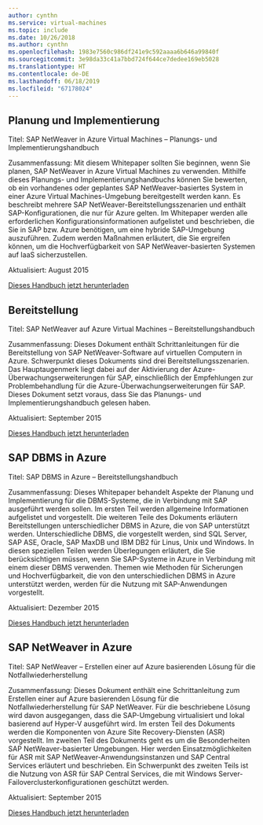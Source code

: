 ```yaml
---
author: cynthn
ms.service: virtual-machines
ms.topic: include
ms.date: 10/26/2018
ms.author: cynthn
ms.openlocfilehash: 1983e7560c986df241e9c592aaaa6b646a99840f
ms.sourcegitcommit: 3e98da33c41a7bbd724f644ce7dedee169eb5028
ms.translationtype: HT
ms.contentlocale: de-DE
ms.lasthandoff: 06/18/2019
ms.locfileid: "67178024"
---
```

## <a name="planning-and-implementation"></a>Planung und Implementierung
Titel: SAP NetWeaver in Azure Virtual Machines – Planungs- und Implementierungshandbuch

Zusammenfassung: Mit diesem Whitepaper sollten Sie beginnen, wenn Sie planen, SAP NetWeaver in Azure Virtual Machines zu verwenden. Mithilfe dieses Planungs- und Implementierungshandbuchs können Sie bewerten, ob ein vorhandenes oder geplantes SAP NetWeaver-basiertes System in einer Azure Virtual Machines-Umgebung bereitgestellt werden kann. Es beschreibt mehrere SAP NetWeaver-Bereitstellungsszenarien und enthält SAP-Konfigurationen, die nur für Azure gelten. Im Whitepaper werden alle erforderlichen Konfigurationsinformationen aufgelistet und beschrieben, die Sie in SAP bzw. Azure benötigen, um eine hybride SAP-Umgebung auszuführen. Zudem werden Maßnahmen erläutert, die Sie ergreifen können, um die Hochverfügbarkeit von SAP NetWeaver-basierten Systemen auf IaaS sicherzustellen.

Aktualisiert: August 2015

[Dieses Handbuch jetzt herunterladen](https://go.microsoft.com/fwlink/?LinkId=397963)

## <a name="deployment"></a>Bereitstellung
Titel: SAP NetWeaver auf Azure Virtual Machines – Bereitstellungshandbuch

Zusammenfassung: Dieses Dokument enthält Schrittanleitungen für die Bereitstellung von SAP NetWeaver-Software auf virtuellen Computern in Azure. Schwerpunkt dieses Dokuments sind drei Bereitstellungsszenarien. Das Hauptaugenmerk liegt dabei auf der Aktivierung der Azure-Überwachungserweiterungen für SAP, einschließlich der Empfehlungen zur Problembehandlung für die Azure-Überwachungserweiterungen für SAP. Dieses Dokument setzt voraus, dass Sie das Planungs- und Implementierungshandbuch gelesen haben.

Aktualisiert: September 2015

[Dieses Handbuch jetzt herunterladen](https://go.microsoft.com/fwlink/?LinkId=397964)

## <a name="sap-dbms-on-azure"></a>SAP DBMS in Azure
Titel: SAP DBMS in Azure – Bereitstellungshandbuch

Zusammenfassung: Dieses Whitepaper behandelt Aspekte der Planung und Implementierung für die DBMS-Systeme, die in Verbindung mit SAP ausgeführt werden sollen. Im ersten Teil werden allgemeine Informationen aufgelistet und vorgestellt. Die weiteren Teile des Dokuments erläutern Bereitstellungen unterschiedlicher DBMS in Azure, die von SAP unterstützt werden. Unterschiedliche DBMS, die vorgestellt werden, sind SQL Server, SAP ASE, Oracle, SAP MaxDB und IBM DB2 für Linus, Unix und Windows. In diesen speziellen Teilen werden Überlegungen erläutert, die Sie berücksichtigen müssen, wenn Sie SAP-Systeme in Azure in Verbindung mit einem dieser DBMS verwenden. Themen wie Methoden für Sicherungen und Hochverfügbarkeit, die von den unterschiedlichen DBMS in Azure unterstützt werden, werden für die Nutzung mit SAP-Anwendungen vorgestellt.

Aktualisiert: Dezember 2015

[Dieses Handbuch jetzt herunterladen](https://go.microsoft.com/fwlink/?LinkId=397965)

## <a name="sap-netweaver-on-azure"></a>SAP NetWeaver in Azure
Titel: SAP NetWeaver – Erstellen einer auf Azure basierenden Lösung für die Notfallwiederherstellung

Zusammenfassung: Dieses Dokument enthält eine Schrittanleitung zum Erstellen einer auf Azure basierenden Lösung für die Notfallwiederherstellung für SAP NetWeaver. Für die beschriebene Lösung wird davon ausgegangen, dass die SAP-Umgebung virtualisiert und lokal basierend auf Hyper-V ausgeführt wird. Im ersten Teil des Dokuments werden die Komponenten von Azure Site Recovery-Diensten (ASR) vorgestellt. Im zweiten Teil des Dokuments geht es um die Besonderheiten SAP NetWeaver-basierter Umgebungen. Hier werden Einsatzmöglichkeiten für ASR mit SAP NetWeaver-Anwendungsinstanzen und SAP Central Services erläutert und beschrieben. Ein Schwerpunkt des zweiten Teils ist die Nutzung von ASR für SAP Central Services, die mit Windows Server-Failoverclusterkonfigurationen geschützt werden.

Aktualisiert: September 2015

[Dieses Handbuch jetzt herunterladen](https://go.microsoft.com/fwlink/?LinkID=521971)

